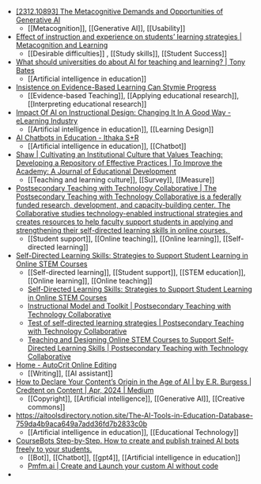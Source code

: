 - [[2312.10893] The Metacognitive Demands and Opportunities of Generative AI](https://arxiv.org/abs/2312.10893)
	- [[Metacognition]], [[Generative AI]], [[Usability]]
- [Effect of instruction and experience on students’ learning strategies | Metacognition and Learning](https://link.springer.com/article/10.1007/s11409-023-09372-9)
	- [[Desirable difficulties]] , [[Study skills]], [[Student Success]]
- [What should universities do about AI for teaching and learning? | Tony Bates](https://www.tonybates.ca/2024/04/26/what-should-universities-do-about-ai-for-teaching-and-learning/?trk=feed_main-feed-card_feed-article-content)
	- [[Artificial intelligence in education]]
- [Insistence on Evidence-Based Learning Can Stymie Progress](https://www.linkedin.com/pulse/insistence-evidence-based-learning-can-stymie-tim-dasey-ph-d--pglwe)
	- [[Evidence-based Teaching]], [[Applying educational research]], [[Interpreting educational research]]
- [Impact Of AI on Instructional Design: Changing It In A Good Way - eLearning Industry](https://elearningindustry.com/artificial-intelligence-is-changing-instructional-design-in-a-good-way?trk=feed_main-feed-card_feed-article-content)
	- [[Artificial intelligence in education]], [[Learning Design]]
- [AI Chatbots in Education - Ithaka S+R](https://sr.ithaka.org/blog/ai-chatbots-in-education/?trk=feed_main-feed-card_feed-article-content)
	- [[Artificial intelligence in education]], [[Chatbot]]
- [Shaw | Cultivating an Institutional Culture that Values Teaching: Developing a Repository of Effective Practices | To Improve the Academy: A Journal of Educational Development](https://journals.publishing.umich.edu/tia/article/id/962/)
	- [[Teaching and learning culture]], [[Survey]], [[Measure]]
- [Postsecondary Teaching with Technology Collaborative | The Postsecondary Teaching with Technology Collaborative is a federally funded research, development, and capacity-building center. The Collaborative studies technology-enabled instructional strategies and creates resources to help faculty support students in applying and strengthening their self-directed learning skills in online courses.  ](https://postseccollab.org/)
	- [[Student support]], [[Online teaching]], [[Online learning]], [[Self-directed learning]]
- [Self-Directed Learning Skills: Strategies to Support Student Learning in Online STEM Courses](https://ccrc.tc.columbia.edu/publications/self-directed-learning-skills-strategies-support.html)
	- [[Self-directed learning]], [[Student support]], [[STEM education]], [[Online learning]], [[Online teaching]]
	- [Self-Directed Learning Skills: Strategies to Support Student Learning in Online STEM Courses](https://ccrc.tc.columbia.edu/publications/supporting-learning-online-perspectives-of-faculty-and-staff-at-broad-access-institutions-during-covid-19.html)
	- [Instructional Model and Toolkit | Postsecondary Teaching with Technology Collaborative](https://postseccollab.org/research/instructional-model-and-toolkit/)
	- [Test of self-directed learning strategies | Postsecondary Teaching with Technology Collaborative](https://postseccollab.org/research/test-of-self-directed-learning-strategies/)
	- [Teaching and Designing Online STEM Courses to Support Self-Directed Learning Skills | Postsecondary Teaching with Technology Collaborative](https://postseccollab.org/teaching-and-designing-online-stem-courses-to-support-sdl-skills/)
- [Home - AutoCrit Online Editing](https://www.autocrit.com/)
	- [[Writing]], [[AI assistant]]
- [How to Declare Your Content’s Origin in the Age of AI | by E.R. Burgess | Credtent on Content | Apr, 2024 | Medium](https://medium.com/credtent-on-content/how-to-classify-content-origin-in-the-age-of-ai-7bf5b9f54ee4)
	- [[Copyright]], [[Artificial intelligence]], [[Generative AI]], [[Creative commons]]
- https://aitoolsdirectory.notion.site/The-AI-Tools-in-Education-Database-759da4b9aca649a7add36fd7b2833c0b
	- [[Artificial intelligence in education]], [[Educational Technology]]
- [CourseBots Step-by-Step. How to create and publish trained AI bots freely to your students.](https://darrencoxon.gumroad.com/l/coursebotsguide1?trk=feed-detail_main-feed-card_feed-article-content)
	- [[Bot]], [[Chatbot]], [[gpt4]], [[Artificial intelligence in education]]
	- [Pmfm.ai | Create and Launch your custom AI without code](https://pmfm.ai/)
-